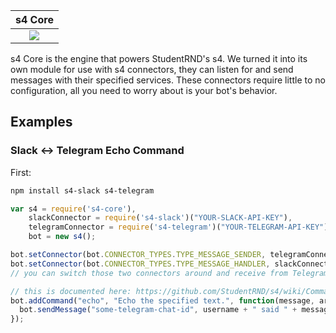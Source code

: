| s4 Core |
|:---------------:|
| ![](https://horner.tj/c/446) |

s4 Core is the engine that powers StudentRND's s4. We turned it into its own module for use with s4 connectors, they can listen for and send messages with their specified services. These connectors require little to no configuration, all you need to worry about is your bot's behavior.

## Examples

### Slack <-> Telegram Echo Command

First:

```bash
npm install s4-slack s4-telegram
```

```javascript
var s4 = require('s4-core'),
    slackConnector = require('s4-slack')("YOUR-SLACK-API-KEY"),
    telegramConnector = require('s4-telegram')("YOUR-TELEGRAM-API-KEY"),
    bot = new s4();

bot.setConnector(bot.CONNECTOR_TYPES.TYPE_MESSAGE_SENDER, telegramConnector); // send messages to Telegram
bot.setConnector(bot.CONNECTOR_TYPES.TYPE_MESSAGE_HANDLER, slackConnector); // receive messages from Slack
// you can switch those two connectors around and receive from Telegram instead of Slack!

// this is documented here: https://github.com/StudentRND/s4/wiki/Commands
bot.addCommand("echo", "Echo the specified text.", function(message, args, channel, username){
  bot.sendMessage("some-telegram-chat-id", username + " said " + message + " on Slack!");
});
```
